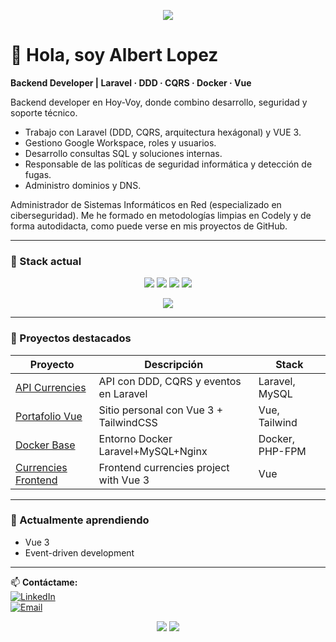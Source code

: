 <p align="center">
  <img src="https://readme-typing-svg.demolab.com?font=Inter&weight=600&size=28&pause=1200&center=true&vCenter=true&width=800&lines=Backend+Laravel+%7C+DDD+%7C+CQRS+%7C+Hexagonal;Vue+3+Learner;Seguridad+Inform%C3%A1tica+y+Automatizaci%C3%B3n" />
</p>

# 👋 Hola, soy Albert Lopez  
**Backend Developer | Laravel · DDD · CQRS · Docker · Vue**

Backend developer en Hoy-Voy, donde combino desarrollo, seguridad y soporte técnico.

- Trabajo con Laravel (DDD, CQRS, arquitectura hexágonal) y VUE 3.
- Gestiono Google Workspace, roles y usuarios.
- Desarrollo consultas SQL y soluciones internas.
- Responsable de las políticas de seguridad informática y detección de fugas.
- Administro dominios y DNS.
  
Administrador de Sistemas Informáticos en Red (especializado en ciberseguridad).
Me he formado en metodologías limpias en Codely y de forma autodidacta, como puede verse en mis proyectos de GitHub.

---

### 🚀 Stack actual
<p align="center">
  <img src="https://img.shields.io/badge/Laravel-DDD%20%7C%20CQRS%20%7C%20Hex-FF2D20" />
  <img src="https://img.shields.io/badge/Vue-3-41B883" />
  <img src="https://img.shields.io/badge/Google%20Workspace-Admin-4285F4" />
  <img src="https://img.shields.io/badge/Security-Policies%20%26%20Incident%20Response-111111" />
</p>
<p align="center">
  <img src="https://skillicons.dev/icons?i=php,laravel,vue,mysql,docker,cloudflare,git,github" />
</p>


---

### 🧩 Proyectos destacados
| Proyecto | Descripción | Stack |
|-----------|--------------|--------|
| [API Currencies](https://github.com/alopez1981/currencies-ddd-cqrs) | API con DDD, CQRS y eventos en Laravel | Laravel, MySQL |
| [Portafolio Vue](https://github.com/alopez1981/my-portfolio) | Sitio personal con Vue 3 + TailwindCSS | Vue, Tailwind |
| [Docker Base](https://github.com/alopez1981/docker) | Entorno Docker Laravel+MySQL+Nginx | Docker, PHP-FPM |
| [Currencies Frontend](https://github.com/alopez1981/currencies-frontend) | Frontend currencies project with Vue 3 | Vue |

---

### 🧠 Actualmente aprendiendo
- Vue 3  
- Event-driven development   
---

📫 **Contáctame:**  
[![LinkedIn](https://img.shields.io/badge/LinkedIn-Albert_Lopez-blue?style=flat-square&logo=linkedin)](https://linkedin.com/in/alopez1981)  
[![Email](https://img.shields.io/badge/albertlopezsimon@gmail.com-grey?style=flat-square&logo=gmail)](mailto:albertlopezsimon@gmail.com)

<p align="center">
  <img src="https://github-readme-stats.vercel.app/api?username=alopez1981&show_icons=true&hide_title=true&theme=github_dark" />
  <img src="https://github-readme-streak-stats.herokuapp.com/?user=alopez1981&theme=github-dark-blue" />
</p>


